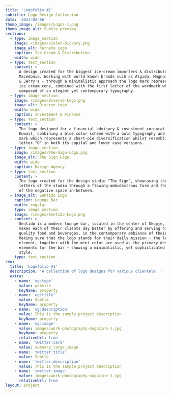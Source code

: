```yaml
---
title: 'Logofolio #1'
subtitle: Logo Design Collection
date: '2021-02-06'
thumb_image: /images/Logos-1.png
thumb_image_alt: Subtle preview
sections:
  - type: image_section
    image: /images/violet-hickory.png
    image_alt: Korneto Logo
    caption: Ice Cream & Distribution
    width: wide
  - type: text_section
    content: >
      A design created for the biggest ice-cream importers & distributors in
      Macedonia. Working with world known brands such as Algida, Magnum, and Ben
      & Jerry's - through a minimalistic approach the logo mark represents an
      ice cream cone, combined with the first letter of the wordmark which is
      composed of an elegant yet contemporary typography.
  - type: image_section
    image: /images/Diverse-Logo.png
    image_alt: Diverse Logo
    width: wide
    caption: Investment & Finance
  - type: text_section
    content: >
      The logo designed for a financial advisory & investment corporation from
      Kuwait, combining a blue color scheme with a bold typography and a logo
      mark which represents a chart-pie diversification whilst resembling the
      letter "D" in both its capital and lower case versions.
  - type: image_section
    image: /images/The-Sign-Logo.png
    image_alt: The Sign Logo
    width: wide
    caption: Design Agency
  - type: text_section
    content: >
      The logo created for the design studio "The Sign", showcasing the first
      letters of the studio through a flowing-ambidextrous form and the forming
      of the negative space in-between.
  - image_alt: Sentido Logo
    caption: Lounge Bar
    width: regular
    type: image_section
    image: /images/Sentido-Logo.png
  - content: >
      Sentido is a modern lounge bar, located in the center of Skopje, that
      makes each of their clients day better by offering and serving high
      quality food and beverages, in the contemporary ambiance of their place.
      Making sure that the logo stands for their daily mission - the leaf
      element, together with the mint color are used as the primary design
      elements for the bar – showing a minimalistic, yet sophisticated sense of
      style.
    type: text_section
seo:
  title: 'Logofolio #1'
  description: 'A collection of logo designs for various clientele  '
  extra:
    - name: 'og:type'
      value: website
      keyName: property
    - name: 'og:title'
      value: Subtle
      keyName: property
    - name: 'og:description'
      value: This is the sample project description
      keyName: property
    - name: 'og:image'
      value: images/work-photography-magazine-1.jpg
      keyName: property
      relativeUrl: true
    - name: 'twitter:card'
      value: summary_large_image
    - name: 'twitter:title'
      value: Subtle
    - name: 'twitter:description'
      value: This is the sample project description
    - name: 'twitter:image'
      value: images/work-photography-magazine-1.jpg
      relativeUrl: true
layout: project
---
```

